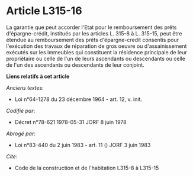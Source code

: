 # Article L315-16

La garantie que peut accorder l'Etat pour le remboursement des prêts d'épargne-crédit, institués par les articles L. 315-8 à
L. 315-15, peut être étendue au remboursement des prêts d'épargne-credit consentis pour l'exécution des travaux de réparation
de gros oeuvre ou d'assainissement exécutés sur les immeubles qui constituent la résidence principale de leur propriétaire ou
celle de l'un de leurs ascendants ou descendants ou celle de l'un des ascendants ou descendants de leur conjoint.

**Liens relatifs à cet article**

_Anciens textes_:

  - Loi n°64-1278 du 23 décembre 1964 - art. 12, v. init.

_Codifié par_:

  - Décret n°78-621 1978-05-31 JORF 8 juin 1978

_Abrogé par_:

  - Loi n°83-440 du 2 juin 1983 - art. 11 () JORF 3 juin 1983

_Cite_:

  - Code de la construction et de l'habitation L315-8 à L315-15
